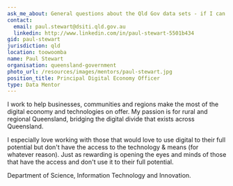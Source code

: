 ```yaml
---
ask_me_about: General questions about the Qld Gov data sets - if I can't answer them I can find out
contact:
  email: paul.stewart@dsiti.qld.gov.au
  linkedin: http://www.linkedin.com/in/paul-stewart-5501b434
gid: paul-stewart
jurisdiction: qld
location: toowoomba
name: Paul Stewart
organisation: queensland-government
photo_url: /resources/images/mentors/paul-stewart.jpg
position_title: Principal Digital Economy Officer
type: Data Mentor
---
```


I work to help businesses, communities and regions make the most of the digital economy and technologies on offer.  My passion is for rural and regional Queensland, bridging the digital divide that exists across Queensland.

I especially love working with those that would love to use digital to their full potential but don't have the access to the technology & means (for whatever reason). Just as rewarding is opening the eyes and minds of those that have the access and don't use it to their full potential.

Department of Science, Information Technology and Innovation.